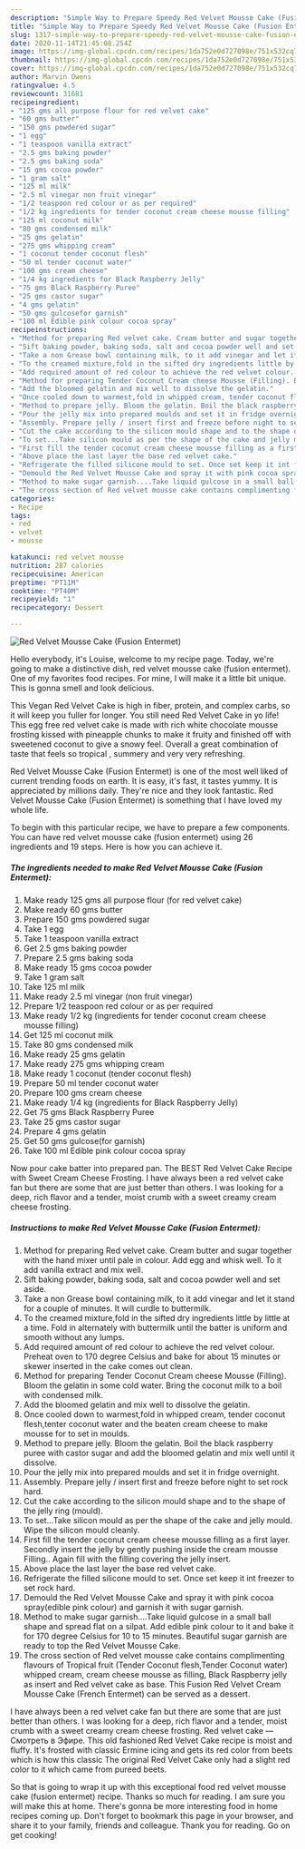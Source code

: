 ```yaml
---
description: "Simple Way to Prepare Speedy Red Velvet Mousse Cake (Fusion Entermet)"
title: "Simple Way to Prepare Speedy Red Velvet Mousse Cake (Fusion Entermet)"
slug: 1317-simple-way-to-prepare-speedy-red-velvet-mousse-cake-fusion-entermet
date: 2020-11-14T21:45:08.254Z
image: https://img-global.cpcdn.com/recipes/1da752e0d727098e/751x532cq70/red-velvet-mousse-cake-fusion-entermet-recipe-main-photo.jpg
thumbnail: https://img-global.cpcdn.com/recipes/1da752e0d727098e/751x532cq70/red-velvet-mousse-cake-fusion-entermet-recipe-main-photo.jpg
cover: https://img-global.cpcdn.com/recipes/1da752e0d727098e/751x532cq70/red-velvet-mousse-cake-fusion-entermet-recipe-main-photo.jpg
author: Marvin Owens
ratingvalue: 4.5
reviewcount: 31681
recipeingredient:
- "125 gms all purpose flour for red velvet cake"
- "60 gms butter"
- "150 gms powdered sugar"
- "1 egg"
- "1 teaspoon vanilla extract"
- "2.5 gms baking powder"
- "2.5 gms baking soda"
- "15 gms cocoa powder"
- "1 gram salt"
- "125 ml milk"
- "2.5 ml vinegar non fruit vinegar"
- "1/2 teaspoon red colour or as per required"
- "1/2 kg ingredients for tender coconut cream cheese mousse filling"
- "125 ml coconut milk"
- "80 gms condensed milk"
- "25 gms gelatin"
- "275 gms whipping cream"
- "1 coconut tender coconut flesh"
- "50 ml tender coconut water"
- "100 gms cream cheese"
- "1/4 kg ingredients for Black Raspberry Jelly"
- "75 gms Black Raspberry Puree"
- "25 gms castor sugar"
- "4 gms gelatin"
- "50 gms gulcosefor garnish"
- "100 ml Edible pink colour cocoa spray"
recipeinstructions:
- "Method for preparing Red velvet cake. Cream butter and sugar together with the hand mixer until pale in colour. Add egg and whisk well. To it add vanilla extract and mix well."
- "Sift baking powder, baking soda, salt and cocoa powder well and set aside."
- "Take a non Grease bowl containing milk, to it add vinegar and let it stand for a couple of minutes. It will curdle to buttermilk."
- "To the creamed mixture,fold in the sifted dry ingredients little by little at a time. Fold in alternately with buttermilk until the batter is uniform and smooth without any lumps."
- "Add required amount of red colour to achieve the red velvet colour. Preheat oven to 170 degree Celsius and bake for about 15 minutes or skewer inserted in the cake comes out clean."
- "Method for preparing Tender Coconut Cream cheese Mousse (Filling). Bloom the gelatin in some cold water. Bring the coconut milk to a boil with condensed milk."
- "Add the bloomed gelatin and mix well to dissolve the gelatin."
- "Once cooled down to warmest,fold in whipped cream, tender coconut flesh,tenter coconut water and the beaten cream cheese to make mousse for to set in moulds."
- "Method to prepare jelly. Bloom the gelatin. Boil the black raspberry puree with castor sugar and add the bloomed gelatin and mix well until it dissolve."
- "Pour the jelly mix into prepared moulds and set it in fridge overnight."
- "Assembly. Prepare jelly / insert first and freeze before night to set rock hard."
- "Cut the cake according to the silicon mould shape and to the shape of the jelly ring (mould)."
- "To set...Take silicon mould as per the shape of the cake and jelly mould. Wipe the silicon mould cleanly."
- "First fill the tender coconut cream cheese mousse filling as a first layer. Secondly insert the jelly by gently pushing inside the cream mousse Filling.. Again fill with the filling covering the jelly insert."
- "Above place the last layer the base red velvet cake."
- "Refrigerate the filled silicone mould to set. Once set keep it int freezer to set rock hard."
- "Demould the Red Velvet Mousse Cake and spray it with pink cocoa spray(edible pink colour) and garnish it with sugar garnish."
- "Method to make sugar garnish....Take liquid gulcose in a small ball shape and spread flat on a silpat. Add edible pink colour to it and bake it for 170 degree Celsius for 10 to 15 minutes. Beautiful sugar garnish are ready to top the Red Velvet Mousse Cake."
- "The cross section of Red velvet mousse cake contains complimenting flavours of Tropical fruit (Tender Coconut flesh,Tender Coconut water) whipped cream, cream cheese mousse as filling, Black Raspberry jelly as insert and Red velvet cake as base. This Fusion Red Velvet Cream Mousse Cake (French Entermet) can be served as a dessert."
categories:
- Recipe
tags:
- red
- velvet
- mousse

katakunci: red velvet mousse 
nutrition: 287 calories
recipecuisine: American
preptime: "PT11M"
cooktime: "PT40M"
recipeyield: "1"
recipecategory: Dessert

---
```



![Red Velvet Mousse Cake (Fusion Entermet)](https://img-global.cpcdn.com/recipes/1da752e0d727098e/751x532cq70/red-velvet-mousse-cake-fusion-entermet-recipe-main-photo.jpg)

Hello everybody, it's Louise, welcome to my recipe page. Today, we're going to make a distinctive dish, red velvet mousse cake (fusion entermet). One of my favorites food recipes. For mine, I will make it a little bit unique. This is gonna smell and look delicious.

This Vegan Red Velvet Cake is high in fiber, protein, and complex carbs, so it will keep you fuller for longer. You still need Red Velvet Cake in yo life! This egg free red velvet cake is made with rich white chocolate mousse frosting kissed with pineapple chunks to make it fruity and finished off with sweetened coconut to give a snowy feel. Overall a great combination of taste that feels so tropical , summery and very very refreshing.

Red Velvet Mousse Cake (Fusion Entermet) is one of the most well liked of current trending foods on earth. It is easy, it's fast, it tastes yummy. It is appreciated by millions daily. They're nice and they look fantastic. Red Velvet Mousse Cake (Fusion Entermet) is something that I have loved my whole life.


To begin with this particular recipe, we have to prepare a few components. You can have red velvet mousse cake (fusion entermet) using 26 ingredients and 19 steps. Here is how you can achieve it.

<!--inarticleads1-->

##### The ingredients needed to make Red Velvet Mousse Cake (Fusion Entermet):

1. Make ready 125 gms all purpose flour (for red velvet cake)
1. Make ready 60 gms butter
1. Prepare 150 gms powdered sugar
1. Take 1 egg
1. Take 1 teaspoon vanilla extract
1. Get 2.5 gms baking powder
1. Prepare 2.5 gms baking soda
1. Make ready 15 gms cocoa powder
1. Take 1 gram salt
1. Take 125 ml milk
1. Make ready 2.5 ml vinegar (non fruit vinegar)
1. Prepare 1/2 teaspoon red colour or as per required
1. Make ready 1/2 kg (ingredients for tender coconut cream cheese mousse filling)
1. Get 125 ml coconut milk
1. Take 80 gms condensed milk
1. Make ready 25 gms gelatin
1. Make ready 275 gms whipping cream
1. Make ready 1 coconut (tender coconut flesh)
1. Prepare 50 ml tender coconut water
1. Prepare 100 gms cream cheese
1. Make ready 1/4 kg (ingredients for Black Raspberry Jelly)
1. Get 75 gms Black Raspberry Puree
1. Take 25 gms castor sugar
1. Prepare 4 gms gelatin
1. Get 50 gms gulcose(for garnish)
1. Take 100 ml Edible pink colour cocoa spray


Now pour cake batter into prepared pan. The BEST Red Velvet Cake Recipe with Sweet Cream Cheese Frosting. I have always been a red velvet cake fan but there are some that are just better than others. I was looking for a deep, rich flavor and a tender, moist crumb with a sweet creamy cream cheese frosting. 

<!--inarticleads2-->

##### Instructions to make Red Velvet Mousse Cake (Fusion Entermet):

1. Method for preparing Red velvet cake. Cream butter and sugar together with the hand mixer until pale in colour. Add egg and whisk well. To it add vanilla extract and mix well.
1. Sift baking powder, baking soda, salt and cocoa powder well and set aside.
1. Take a non Grease bowl containing milk, to it add vinegar and let it stand for a couple of minutes. It will curdle to buttermilk.
1. To the creamed mixture,fold in the sifted dry ingredients little by little at a time. Fold in alternately with buttermilk until the batter is uniform and smooth without any lumps.
1. Add required amount of red colour to achieve the red velvet colour. Preheat oven to 170 degree Celsius and bake for about 15 minutes or skewer inserted in the cake comes out clean.
1. Method for preparing Tender Coconut Cream cheese Mousse (Filling). Bloom the gelatin in some cold water. Bring the coconut milk to a boil with condensed milk.
1. Add the bloomed gelatin and mix well to dissolve the gelatin.
1. Once cooled down to warmest,fold in whipped cream, tender coconut flesh,tenter coconut water and the beaten cream cheese to make mousse for to set in moulds.
1. Method to prepare jelly. Bloom the gelatin. Boil the black raspberry puree with castor sugar and add the bloomed gelatin and mix well until it dissolve.
1. Pour the jelly mix into prepared moulds and set it in fridge overnight.
1. Assembly. Prepare jelly / insert first and freeze before night to set rock hard.
1. Cut the cake according to the silicon mould shape and to the shape of the jelly ring (mould).
1. To set...Take silicon mould as per the shape of the cake and jelly mould. Wipe the silicon mould cleanly.
1. First fill the tender coconut cream cheese mousse filling as a first layer. Secondly insert the jelly by gently pushing inside the cream mousse Filling.. Again fill with the filling covering the jelly insert.
1. Above place the last layer the base red velvet cake.
1. Refrigerate the filled silicone mould to set. Once set keep it int freezer to set rock hard.
1. Demould the Red Velvet Mousse Cake and spray it with pink cocoa spray(edible pink colour) and garnish it with sugar garnish.
1. Method to make sugar garnish....Take liquid gulcose in a small ball shape and spread flat on a silpat. Add edible pink colour to it and bake it for 170 degree Celsius for 10 to 15 minutes. Beautiful sugar garnish are ready to top the Red Velvet Mousse Cake.
1. The cross section of Red velvet mousse cake contains complimenting flavours of Tropical fruit (Tender Coconut flesh,Tender Coconut water) whipped cream, cream cheese mousse as filling, Black Raspberry jelly as insert and Red velvet cake as base. This Fusion Red Velvet Cream Mousse Cake (French Entermet) can be served as a dessert.


I have always been a red velvet cake fan but there are some that are just better than others. I was looking for a deep, rich flavor and a tender, moist crumb with a sweet creamy cream cheese frosting. Red velvet cake — Смотреть в Эфире. This old fashioned Red Velvet Cake recipe is moist and fluffy. It&#39;s frosted with classic Ermine icing and gets its red color from beets which is how this classic The original Red Velvet Cake only had a slight red color to it which came from pureed beets. 

So that is going to wrap it up with this exceptional food red velvet mousse cake (fusion entermet) recipe. Thanks so much for reading. I am sure you will make this at home. There's gonna be more interesting food in home recipes coming up. Don't forget to bookmark this page in your browser, and share it to your family, friends and colleague. Thank you for reading. Go on get cooking!
